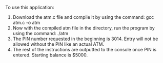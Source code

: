 To use this application:
  1. Download the atm.c file and compile it by using the command: gcc atm.c -o atm
  2. Now with the compiled atm file in the directory, run the program by using the command: ./atm
  3. The PIN number requested in the beginning is 3014. Entry will not be allowed without the PIN like an actual ATM.
  4. The rest of the instructions are outputted to the console once PIN is entered. Starting balance is $5000.
